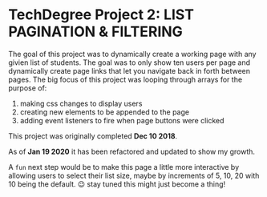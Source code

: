 # TechDegree Project 2: LIST PAGINATION & FILTERING

The goal of this project was to dynamically create a working page with any givien list of students. The goal was to only show ten users per page and dynamically create page links that let you navigate back in forth between pages. The big focus of this project was looping through arrays for the purpose of:
1. making css changes to display users
2. creating new elements to be appended to the page
3. adding event listeners to fire when page buttons were clicked

This project was originally completed **Dec 10 2018**.

As of **Jan 19 2020** it has been refactored and updated to show my growth.

A `fun` next step would be to make this page a little more interactive by allowing users to select their list size, maybe by increments of 5, 10, 20 with 10 being the default.  😉 stay tuned this might just become a thing!
